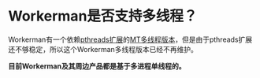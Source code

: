 # Workerman是否支持多线程？

Workerman有一个依赖[pthreads扩展](http://php.net/manual/zh/book.pthreads.php)的[MT多线程版本](https://github.com/walkor/workerman-MT)，但是由于pthreads扩展还不够稳定，所以这个Workerman多线程版本已经不再维护。

**目前Workerman及其周边产品都是基于多进程单线程的。**
